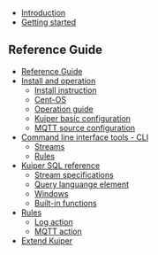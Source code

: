 - [Introduction](README.md)
- [Getting started](getting_started.md)

## Reference Guide
- [Reference Guide](reference.md)
- [Install and operation](operation/overview.md)
  - [Install instruction](operation/install/overview.md)
  - [Cent-OS](operation/install/cent-os.md)
  - [Operation guide](operation/operations.md)
  - [Kuiper basic configuration](operation/configuration_file.md)
  - [MQTT source configuration](rules/sources/mqtt.md)
- [Command line interface tools - CLI](cli/overview.md)
  - [Streams](cli/streams.md)
  - [Rules](cli/rules.md)
- [Kuiper SQL reference](sqls/overview.md)
  - [Stream specifications](sqls/streams.md)
  - [Query languange element](sqls/query_language_elements.md)
  - [Windows](sqls/windows.md)
  - [Built-in functions](sqls/built-in_functions.md)
- [Rules](rules/overview.md)
  - [Log action](rules/sinks/logs.md)
  - [MQTT action](rules/sinks/mqtt.md)
- [Extend Kuiper](extension/overview.md)
  <!-- - [Source extension]()
  - [Sink/Action extension]()
  - [Functions extension]() -->
